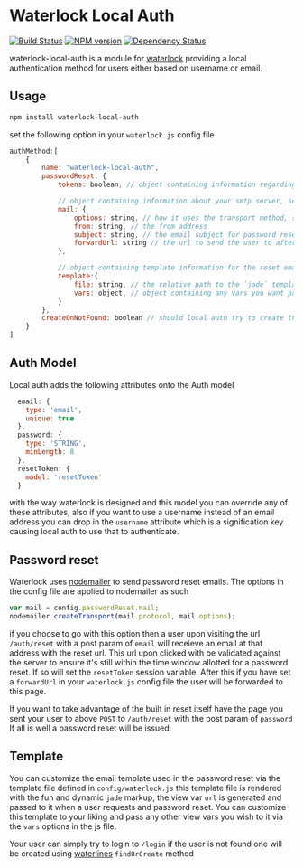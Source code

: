 # Waterlock Local Auth

[![Build Status](http://img.shields.io/travis/waterlock/waterlock-local-auth.svg?style=flat)](https://travis-ci.org/waterlock/waterlock-local-auth) [![NPM version](http://img.shields.io/npm/v/waterlock-local-auth.svg?style=flat)](http://badge.fury.io/js/waterlock-local-auth) [![Dependency Status](http://img.shields.io/gemnasium/davidrivera/waterlock-local-auth.svg?style=flat)](https://gemnasium.com/davidrivera/waterlock-local-auth)

waterlock-local-auth is a module for [waterlock](http://waterlock.ninja/)
providing a local authentication method for users either based on username or email.

## Usage

```bash
npm install waterlock-local-auth
```

set the following option in your `waterlock.js` config file

```js
authMethod:[
	{
		name: "waterlock-local-auth",
		passwordReset: {
			tokens: boolean, // object containing information regarding password resets

			// object containing information about your smtp server, see nodemailer
			mail: {
				options: string, // how it uses the transport method, see nodemailer
				from: string, // the from address
				subject: string, // the email subject for password reset emails
				forwardUrl: string // the url to send the user to after they have clicked the password reset link in their inbox (e.g. a form on your site which POST to `/auth/reset`)
			},

			// object containing template information for the reset emails
			template:{
				file: string, // the relative path to the `jade` template for the reset emails
				vars: object, // object containing any vars you want passed to the template for rendering
			}
		},
		createOnNotFound: boolean // should local auth try to create the user on a failed login attempt, good if you do not want to implement a registration form.
	}
]
```

## Auth Model
Local auth adds the following attributes onto the Auth model

```js
  email: {
    type: 'email',
    unique: true
  },
  password: {
    type: 'STRING',
    minLength: 8
  },
  resetToken: {
    model: 'resetToken'
  }
```
with the way waterlock is designed and this model you can override any of these attributes, also if you want to use a username instead of an email address you can drop in the `username` attribute which is a signification key causing local auth to use that to authenticate.

## Password reset
Waterlock uses [nodemailer](http://www.nodemailer.com/) to send password reset emails. The options in the config file are applied to nodemailer as such
```js
var mail = config.passwordReset.mail;
nodemailer.createTransport(mail.protocol, mail.options);
```

if you choose to go with this option then a user upon visiting the url `/auth/reset` with a post param of `email` will receieve an email at that address with the reset url. This url upon clicked with be validated against the server to ensure it's still within the time window allotted for a password reset. If so will set the `resetToken` session variable. After this if you have set a `forwardUrl` in your `waterlock.js` config file the user will be forwarded to this page.

If you want to take advantage of the built in reset itself have the page you sent your user to above `POST` to `/auth/reset` with the post param of `password` If all is well a password reset will be issued.

## Template
You can customize the email template used in the password reset via the template file defined in `config/waterlock.js` this template file is rendered with the fun and dynamic `jade` markup, the view var `url` is generated and passed to it when a user requests and password reset. You can customize this template to your liking and pass any other view vars you wish to it via the `vars` options in the js file.

Your user can simply try to login to `/login` if the user is not found one will be created using [waterlines](https://github.com/balderdashy/waterline) `findOrCreate` method
